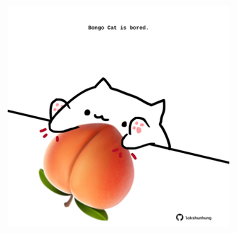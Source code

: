 <!-- built at 16/08/2021, 08:02:20 UTC -->
<p align="center">
  <img width="500" height="500" src="./ReadmeImage.svg">
</p>
